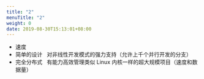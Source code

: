 ```yaml
---
title: "2"
menuTitle: "2"
weight: 0
date: 2019-08-30T15:13:01+08:00
---
```

* 速度 
* 简单的设计
 	对非线性开发模式的强力支持（允许上千个并行开发的分支） 
* 完全分布式
 	有能力高效管理类似 Linux 内核一样的超大规模项目（速度和数据量）